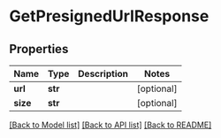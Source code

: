 # GetPresignedUrlResponse

## Properties
Name | Type | Description | Notes
------------ | ------------- | ------------- | -------------
**url** | **str** |  | [optional] 
**size** | **str** |  | [optional] 

[[Back to Model list]](../README.md#documentation-for-models) [[Back to API list]](../README.md#documentation-for-api-endpoints) [[Back to README]](../README.md)


